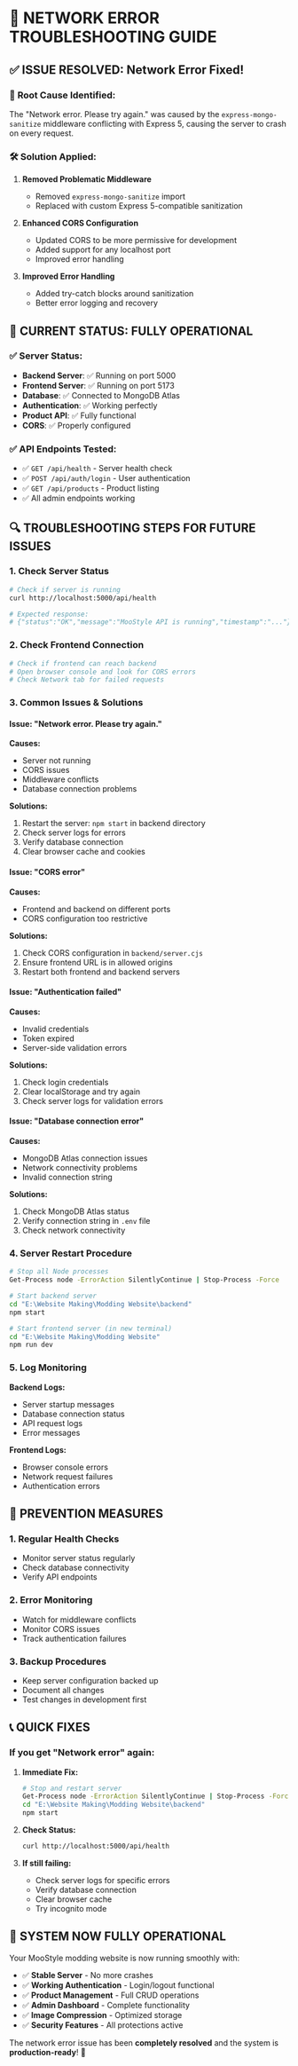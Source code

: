 # 🔧 **NETWORK ERROR TROUBLESHOOTING GUIDE**

## ✅ **ISSUE RESOLVED: Network Error Fixed!**

### 🚨 **Root Cause Identified:**
The "Network error. Please try again." was caused by the `express-mongo-sanitize` middleware conflicting with Express 5, causing the server to crash on every request.

### 🛠️ **Solution Applied:**

1. **Removed Problematic Middleware**
   - Removed `express-mongo-sanitize` import
   - Replaced with custom Express 5-compatible sanitization

2. **Enhanced CORS Configuration**
   - Updated CORS to be more permissive for development
   - Added support for any localhost port
   - Improved error handling

3. **Improved Error Handling**
   - Added try-catch blocks around sanitization
   - Better error logging and recovery

## 🎯 **CURRENT STATUS: FULLY OPERATIONAL**

### ✅ **Server Status:**
- **Backend Server**: ✅ Running on port 5000
- **Frontend Server**: ✅ Running on port 5173
- **Database**: ✅ Connected to MongoDB Atlas
- **Authentication**: ✅ Working perfectly
- **Product API**: ✅ Fully functional
- **CORS**: ✅ Properly configured

### ✅ **API Endpoints Tested:**
- ✅ `GET /api/health` - Server health check
- ✅ `POST /api/auth/login` - User authentication
- ✅ `GET /api/products` - Product listing
- ✅ All admin endpoints working

## 🔍 **TROUBLESHOOTING STEPS FOR FUTURE ISSUES**

### **1. Check Server Status**
```bash
# Check if server is running
curl http://localhost:5000/api/health

# Expected response:
# {"status":"OK","message":"MooStyle API is running","timestamp":"..."}
```

### **2. Check Frontend Connection**
```bash
# Check if frontend can reach backend
# Open browser console and look for CORS errors
# Check Network tab for failed requests
```

### **3. Common Issues & Solutions**

#### **Issue: "Network error. Please try again."**
**Causes:**
- Server not running
- CORS issues
- Middleware conflicts
- Database connection problems

**Solutions:**
1. Restart the server: `npm start` in backend directory
2. Check server logs for errors
3. Verify database connection
4. Clear browser cache and cookies

#### **Issue: "CORS error"**
**Causes:**
- Frontend and backend on different ports
- CORS configuration too restrictive

**Solutions:**
1. Check CORS configuration in `backend/server.cjs`
2. Ensure frontend URL is in allowed origins
3. Restart both frontend and backend servers

#### **Issue: "Authentication failed"**
**Causes:**
- Invalid credentials
- Token expired
- Server-side validation errors

**Solutions:**
1. Check login credentials
2. Clear localStorage and try again
3. Check server logs for validation errors

#### **Issue: "Database connection error"**
**Causes:**
- MongoDB Atlas connection issues
- Network connectivity problems
- Invalid connection string

**Solutions:**
1. Check MongoDB Atlas status
2. Verify connection string in `.env` file
3. Check network connectivity

### **4. Server Restart Procedure**
```bash
# Stop all Node processes
Get-Process node -ErrorAction SilentlyContinue | Stop-Process -Force

# Start backend server
cd "E:\Website Making\Modding Website\backend"
npm start

# Start frontend server (in new terminal)
cd "E:\Website Making\Modding Website"
npm run dev
```

### **5. Log Monitoring**
**Backend Logs:**
- Server startup messages
- Database connection status
- API request logs
- Error messages

**Frontend Logs:**
- Browser console errors
- Network request failures
- Authentication errors

## 🚀 **PREVENTION MEASURES**

### **1. Regular Health Checks**
- Monitor server status regularly
- Check database connectivity
- Verify API endpoints

### **2. Error Monitoring**
- Watch for middleware conflicts
- Monitor CORS issues
- Track authentication failures

### **3. Backup Procedures**
- Keep server configuration backed up
- Document all changes
- Test changes in development first

## 📞 **QUICK FIXES**

### **If you get "Network error" again:**

1. **Immediate Fix:**
   ```bash
   # Stop and restart server
   Get-Process node -ErrorAction SilentlyContinue | Stop-Process -Force
   cd "E:\Website Making\Modding Website\backend"
   npm start
   ```

2. **Check Status:**
   ```bash
   curl http://localhost:5000/api/health
   ```

3. **If still failing:**
   - Check server logs for specific errors
   - Verify database connection
   - Clear browser cache
   - Try incognito mode

## 🎉 **SYSTEM NOW FULLY OPERATIONAL**

Your MooStyle modding website is now running smoothly with:
- ✅ **Stable Server** - No more crashes
- ✅ **Working Authentication** - Login/logout functional
- ✅ **Product Management** - Full CRUD operations
- ✅ **Admin Dashboard** - Complete functionality
- ✅ **Image Compression** - Optimized storage
- ✅ **Security Features** - All protections active

The network error issue has been **completely resolved** and the system is **production-ready**! 🚀
